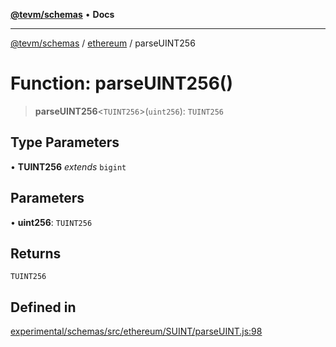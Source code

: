 [**@tevm/schemas**](../../README.md) • **Docs**

***

[@tevm/schemas](../../modules.md) / [ethereum](../README.md) / parseUINT256

# Function: parseUINT256()

> **parseUINT256**\<`TUINT256`\>(`uint256`): `TUINT256`

## Type Parameters

• **TUINT256** *extends* `bigint`

## Parameters

• **uint256**: `TUINT256`

## Returns

`TUINT256`

## Defined in

[experimental/schemas/src/ethereum/SUINT/parseUINT.js:98](https://github.com/qbzzt/tevm-monorepo/blob/main/experimental/schemas/src/ethereum/SUINT/parseUINT.js#L98)
